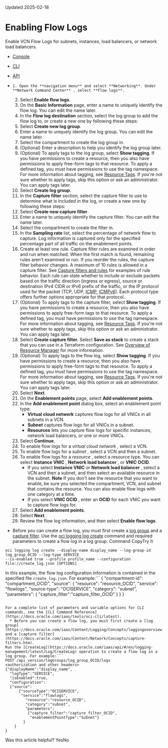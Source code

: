 Updated 2025-02-18
# Enabling Flow Logs
Enable VCN Flow Logs for subnets, instances, load balancers, or network load balancers.
  * [Console](https://docs.oracle.com/en-us/iaas/Content/Network/Tasks/vcn-flow-logs-enable.htm)
  * [CLI](https://docs.oracle.com/en-us/iaas/Content/Network/Tasks/vcn-flow-logs-enable.htm)
  * [API](https://docs.oracle.com/en-us/iaas/Content/Network/Tasks/vcn-flow-logs-enable.htm)


  *     1. Open the **navigation menu** and select **Networking**. Under **Network Command Center** , select **Flow logs**.
    2. Select **Enable flow logs**.
    3. On the **Basic Information** page, enter a name to uniquely identify the flow log. You can edit the name later.
    4. In the **Flow log destination** section, select the log group to add the flow log to, or create a new one by following these steps: 
      1. Select **Create new log group**.
      2. Enter a name to uniquely identify the log group. You can edit the name later.
      3. Select the compartment to create the log group in.
      4. (Optional) Enter a description to help you identify the log group later.
      5. (Optional) To apply tags to the log group, select **Show tagging**.
If you have permissions to create a resource, then you also have permissions to apply free-form tags to that resource. To apply a defined tag, you must have permissions to use the tag namespace. For more information about tagging, see [Resource Tags](https://docs.oracle.com/iaas/Content/General/Concepts/resourcetags.htm). If you're not sure whether to apply tags, skip this option or ask an administrator. You can apply tags later.
    5. Select **Create log group**.
    6. In the **Capture filter** section, select the capture filter to use to determine what is included in the log, or create a new one by following these steps:
      1. Select **Create new capture filter**.
      2. Enter a name to uniquely identify the capture filter. You can edit the name later.
      3. Select the compartment to create the filter in.
      4. In the **Sampling rate** list, select the percentage of network flow to capture. Log information is captured only for the specified percentage part of all traffic on the enablement points.
      5. Create at least one rule.
Capture filter rules are examined in order and run when matched. When the first match is found, remaining rules aren't examined or run. If you reorder the rules, the capture filter behavior changes. A maximum of 10 rules is allowed in a capture filter. See [Capture filters and rules](https://docs.oracle.com/en-us/iaas/Content/Network/Tasks/vtap.htm#vtap__capture_filters) for examples of rule behavior.
Each rule can state whether to include or exclude packets based on the traffic direction (ingress or egress), source or destination IPv4 CIDR or IPv6 prefix of the traffic, or the IP protocol used for the packet (TCP, UDP, [ICMP](https://www.iana.org/assignments/icmp-parameters/icmp-parameters.xhtml), [ICMPv6](https://www.iana.org/assignments/icmpv6-parameters/icmpv6-parameters.xhtml)). Each protocol type offers further options appropriate for that protocol.
      6. (Optional) To apply tags to the capture filter, select **Show tagging**.
If you have permissions to create a resource, then you also have permissions to apply free-form tags to that resource. To apply a defined tag, you must have permissions to use the tag namespace. For more information about tagging, see [Resource Tags](https://docs.oracle.com/iaas/Content/General/Concepts/resourcetags.htm). If you're not sure whether to apply tags, skip this option or ask an administrator. You can apply tags later.
      7. Select **Create capture filter.** Select **Save as stack** to create a stack that you can use in a Terraform configuration. See [Overview of Resource Manager](https://docs.oracle.com/iaas/Content/ResourceManager/Concepts/resourcemanager.htm) for more information.
      8. (Optional) To apply tags to the flow log, select **Show tagging**.
If you have permissions to create a resource, then you also have permissions to apply free-form tags to that resource. To apply a defined tag, you must have permissions to use the tag namespace. For more information about tagging, see [Resource Tags](https://docs.oracle.com/iaas/Content/General/Concepts/resourcetags.htm). If you're not sure whether to apply tags, skip this option or ask an administrator. You can apply tags later.
    7. Select **Next**.
    8. On the **Enablement points** page, select **Add enablement points**. 
    9. In the **Add enablement point** dialog box, select an enablement point type:
       * **Virtual cloud network** captures flow logs for all VNICs in all subnets in a VCN.
       * **Subnet** captures flow logs for all VNICs in a subnet. 
       * **Resources** lets you capture flow logs for specific instances, network load balancers, or one or more VNICs.
    10. Select **Continue**.
      1. To enable flow logs for a _virtual cloud network_ , select a VCN.
      2. To enable flow logs for a _subnet_ , select a VCN and then a subnet.
      3. To enable flow logs for a _resource_ , select a resource type. You can select **Instance VNIC** , **Network load balancer** , or **VNIC OCID**. 
         * If you select **Instance VNIC** or **Network load balancer** , select a VCN and then a subnet, and then select an available resource in the subnet.
**Note** If you don't see the resource that you want to enable, be sure you selected the compartment, VCN, and subnet that contains the resource. You can also enable flow logs with one category at a time.
         * If you select **VNIC OCID** , enter an **OCID** for each VNIC you want to capture flow logs for.
      4. Select **Add enablement points**.
    11. Select **Next**.
    12. Review the flow log information, and then select **Enable flow logs**.
  * Before you can create a flow log, you must first create a [log group](https://docs.oracle.com/iaas/Content/Logging/Concepts/loggingoverview.htm) and a [capture filter](https://docs.oracle.com/iaas/Content/Network/Concepts/capture-filters.htm).
Use the [oci logging log create](https://docs.oracle.com/iaas/tools/oci-cli/latest/oci_cli_docs/cmdref/logging/log/create.htm) command and required parameters to create a flow log in a log group:
Command
CopyTry It
```
oci logging log create --display-name display_name --log-group-id log_group_OCID --log-type SERVICE
--is-enabled true --profile profile_name --configuration file://create_log.json [OPTIONS]
```

In this example, the flow log configuration information is contained in the specified file `create_log.json`. For example:```
{
  "compartment-id": "compartment_OCID",
  "source": {
    "resource": "resource_OCID",
    "service": "flowlogs",
    "source-type": "OCISERVICE",
    "category": "subnet",
    "parameters": {
      "capture_filter":"capture_filter_OCID" 
      }
  }
}
```

For a complete list of parameters and variable options for CLI commands, see the [CLI Command Reference](https://docs.oracle.com/iaas/tools/oci-cli/latest).
  * Before you can create a flow log, you must first create a [log group](https://docs.oracle.com/iaas/Content/Logging/Concepts/loggingoverview.htm) and a [capture filter](https://docs.oracle.com/iaas/Content/Network/Concepts/capture-filters.htm).
Run the [CreateLog](https://docs.oracle.com/iaas/api/#/en/logging-management/latest/Log/CreateLog) operation to create a flow log in a log group. For example:```
POST /api_version/logGroups/log_group_OCID/logs
<authorization and other headers>
{"displayName":"display_name",
  "logType":"SERVICE",
  "isEnabled":true,
  "configuration":  
  {"source":   
	  {"sourceType":"OCISERVICE",
	   "service":"flowlogs",
		 "resource":"resource_OCID",
		 "category":"subnet",
		 "parameters":
		  {"capture_filter":"capture_filter_OCID",
		   "enablementPointType":"Subnet"}
		}
	}
}
```



Was this article helpful?
YesNo

